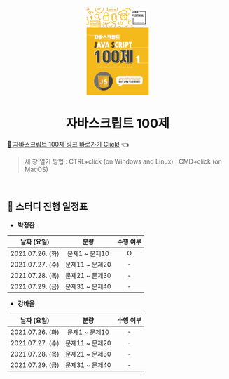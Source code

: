 <div align="center">
  <br />
  <img src="./images/js-100_logo.png" alt="JavaScript-100" height="200px" />
  <h1>자바스크립트 100제</h1>
</div>

[🔗 자바스크립트 100제 링크 바로가기 Click!](https://www.notion.so/JS-100-94d97d294dd14c9b911a02c840fa9f2d) 👈

> 새 창 열기 방법 : CTRL+click (on Windows and Linux) | CMD+click (on MacOS)

<br />

## 📅 스터디 진행 일정표

- **박정환**

|   날짜 (요일)    |      분량       | 수행 여부 |
| :--------------: | :-------------: | :-------: |
| 2021.07.26. (화) | 문제1 ~ 문제10  |     O     |
| 2021.07.27. (수) | 문제11 ~ 문제20 |     -     |
| 2021.07.28. (목) | 문제21 ~ 문제30 |     -     |
| 2021.07.29. (금) | 문제31 ~ 문제40 |     -     |

- **강바울**

|   날짜 (요일)    |      분량       | 수행 여부 |
| :--------------: | :-------------: | :-------: |
| 2021.07.26. (화) | 문제1 ~ 문제10  |     -     |
| 2021.07.27. (수) | 문제11 ~ 문제20 |     -     |
| 2021.07.28. (목) | 문제21 ~ 문제30 |     -     |
| 2021.07.29. (금) | 문제31 ~ 문제40 |     -     |
